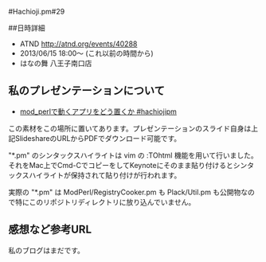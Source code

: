 #Hachioji.pm#29

##日時詳細

* ATND http://atnd.org/events/40288
* 2013/06/15 18:00〜 (これ以前の時間から)
* はなの舞 八王子南口店

## 私のプレゼンテーションについて

* [mod_perlで動くアプリをどう置くか #hachiojipm](http://www.slideshare.net/xtetsuji/modperl-hachiojipm)

この素材をこの場所に置いてあります。プレゼンテーションのスライド自身は上記SlideshareのURLからPDFでダウンロード可能です。

"*.pm" のシンタックスハイライトは vim の :TOhtml 機能を用いて行いました。それをMac上でCmd-CでコピーをしてKeynoteにそのまま貼り付けるとシンタックスハイライトが保持されて貼り付けが行われます。

実際の "*.pm" は ModPerl/RegistryCooker.pm も Plack/Util.pm も公開物なので特にこのリポジトリディレクトリに放り込んでいません。

## 感想など参考URL

私のブログはまだです。

